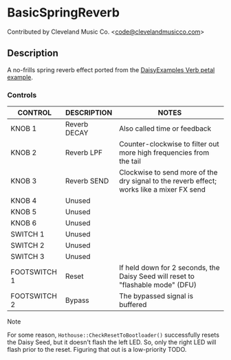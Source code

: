 # BasicSpringReverb

Contributed by Cleveland Music Co. \<<code@clevelandmusicco.com>\>

## Description

A no-frills spring reverb effect ported from the [DaisyExamples Verb petal example](https://github.com/electro-smith/DaisyExamples/tree/master/petal/Verb).

### Controls

| CONTROL | DESCRIPTION | NOTES |
|-|-|-|
| KNOB 1 | Reverb DECAY | Also called time or feedback |
| KNOB 2 | Reverb LPF | Counter-clockwise to filter out more high frequencies from the tail |
| KNOB 3 | Reverb SEND | Clockwise to send more of the dry signal to the reverb effect; works like a mixer FX send |
| KNOB 4 | Unused |  |
| KNOB 5 | Unused |  |
| KNOB 6 | Unused |  |
| SWITCH 1 | Unused |  |
| SWITCH 2 | Unused |  |
| SWITCH 3 | Unused |  |
| FOOTSWITCH 1 | Reset | If held down for 2 seconds, the Daisy Seed will reset to "flashable mode" (DFU) |
| FOOTSWITCH 2 | Bypass | The bypassed signal is buffered |

> [!NOTE]
> For some reason, `Hothouse::CheckResetToBootloader()` successfully resets the Daisy Seed, but it doesn't flash the left LED. So, only the right LED will flash prior to the reset. Figuring that out is a low-priority TODO.
